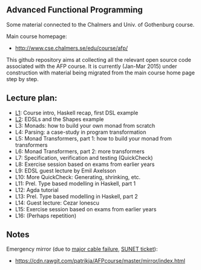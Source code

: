 Advanced Functional Programming
---------

Some material connected to the Chalmers and Univ. of Gothenburg course.

Main course homepage:
* http://www.cse.chalmers.se/edu/course/afp/

This github repository aims at collecting all the relevant open source
code associated with the AFP course. It is currently (Jan-Mar 2015)
under construction with material being migrated from the main course
home page step by step.

Lecture plan:
------------

* [L1](L1/): Course intro, Haskell recap, first DSL example 
* [L2](L2/): EDSLs and the Shapes example
* L3: Monads: how to build your own monad from scratch
* L4: Parsing: a case-study in program transformation
* L5: Monad Transformers, part 1: how to build your monad from transformers
* L6: Monad Transformers, part 2: more transformers
* L7: Specification, verification and testing (QuickCheck)
* L8: Exercise session based on exams from earlier years
* L9: EDSL guest lecture by Emil Axelsson
* L10: More QuickCheck: Generating, shrinking, etc.
* L11: Prel. Type based modelling in Haskell, part 1
* L12: Agda tutorial
* L13: Prel. Type based modelling in Haskell, part 2
* L14: Guest lecture: Cezar Ionescu
* L15: Exercise session based on exams from earlier years
* L16: (Perhaps repetition)

Notes
-----

Emergency mirror (due to [major cable failure](http://www.gp.se/nyheter/goteborg/1.2606797-kabelbrott-drabbar-hogskolor-i-vastsverige), [SUNET ticket](http://www.nunoc.org/nunocweb/ticket.php?key=SUNETTICKET-3112)): 
* https://cdn.rawgit.com/patrikja/AFPcourse/master/mirror/index.html


